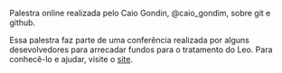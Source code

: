 Palestra online realizada pelo Caio Gondin, @caio_gondim, sobre git e github.

Essa palestra faz parte de uma conferência realizada por alguns desevolvedores para arrecadar fundos para o tratamento do Leo. Para conhecê-lo e ajudar, visite o [site](http://leokz.com/campanha/).
